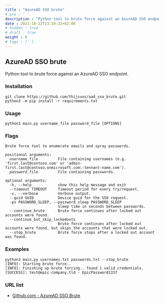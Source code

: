 ```yaml
---
title : "AzureAD SSO brute"
# pre : ' '
description : "Python tool to brute force against an AzureAD SSO endpoint."
date : 2021-10-22T13:39:32+02:00
# hidden : true
# draft : true
weight : 0
# tags : ['']
---
```


## AzureAD SSO brute

Python tool to brute force against an AzureAD SSO endpoint.

### Installation

```plain
git clone https://github.com/thijsvos/aad_sso_brute.git
python3 -m pip install -r requirements.txt
```

### Usage

```plain
python3 main.py username_file password_file [OPTIONS]
```

### Flags

```plain
Brute force tool to enumerate emails and spray passwords.

positional arguments:
  username_file         File containing usernames (e.g. 'first.last@contoso.com' or 'admin-first.last@contoso.onmicrosoft.com::tennant-name.com').
  password_file         File containing passwords.

optional arguments:
  -h, --help            show this help message and exit
  --timeout TIMEOUT     Timeout period for every try/request.
  -v, --verbose         Verbose output.
  --guid GUID           Device guid for the SSO request.
  -ps PASSWORD_SLEEP, --password_sleep PASSWORD_SLEEP
                        Sleep time in seconds between passwords.
  --continue_brute      Brute force continues after locked out accounts were found.
  --continue_but_skip_lockedouts
                        Brute force continues after locked out accounts were found, but skips the accounts that were locked out.
  --stop_brute          Brute force stops after a locked out account was found.

```

### Examples

```plain
python3 main.py usernames.txt passwords.txt --stop_brute
[INFO]: Starting brute force..
[INFO]: Finishing up brute forcing.. found 1 valid credentials.
[SUCCESS]: test@epic-company.tld - EpicPassword1337
```

### URL list

* [Github.com - AzureAD SSO Brute](https://github.com/thijsvos/aad_sso_brute)
